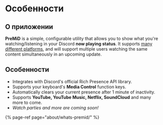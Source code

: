 # Особенности

## О приложении

**PreMiD** is a simple, configurable utility that allows you to show what you're watching/listening in your Discord **now playing status**. It supports [many different platforms](support/services.md), and will support multiple users watching the same content simultaneously in an upcoming update.

## Особенности

* Integrates with Discord's official Rich Presence API library.
* Supports your keyboard's **Media Control** function keys.
* Automatically clears your current presence after 1 minute of inactivity.
* Supports **YouTube, YouTube Music, Netflix, SoundCloud** and many more to come.
* _Watch parties and more are coming soon!_

{% page-ref page="about/whats-premid/" %}

